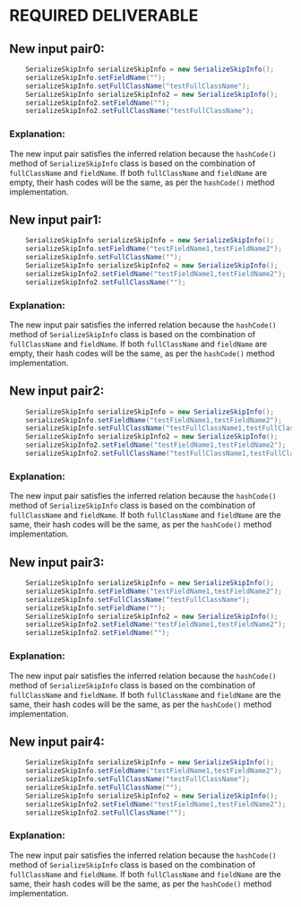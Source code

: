 # REQUIRED DELIVERABLE
## New input pair0:
```java
    SerializeSkipInfo serializeSkipInfo = new SerializeSkipInfo();
    serializeSkipInfo.setFieldName("");
    serializeSkipInfo.setFullClassName("testFullClassName");
    SerializeSkipInfo serializeSkipInfo2 = new SerializeSkipInfo();
    serializeSkipInfo2.setFieldName("");
    serializeSkipInfo2.setFullClassName("testFullClassName");
```
### Explanation:
The new input pair satisfies the inferred relation because the `hashCode()` method of `SerializeSkipInfo` class is based on the combination of `fullClassName` and `fieldName`. If both `fullClassName` and `fieldName` are empty, their hash codes will be the same, as per the `hashCode()` method implementation.

## New input pair1:
```java
    SerializeSkipInfo serializeSkipInfo = new SerializeSkipInfo();
    serializeSkipInfo.setFieldName("testFieldName1,testFieldName2");
    serializeSkipInfo.setFullClassName("");
    SerializeSkipInfo serializeSkipInfo2 = new SerializeSkipInfo();
    serializeSkipInfo2.setFieldName("testFieldName1,testFieldName2");
    serializeSkipInfo2.setFullClassName("");
```
### Explanation:
The new input pair satisfies the inferred relation because the `hashCode()` method of `SerializeSkipInfo` class is based on the combination of `fullClassName` and `fieldName`. If both `fullClassName` and `fieldName` are empty, their hash codes will be the same, as per the `hashCode()` method implementation.

## New input pair2:
```java
    SerializeSkipInfo serializeSkipInfo = new SerializeSkipInfo();
    serializeSkipInfo.setFieldName("testFieldName1,testFieldName2");
    serializeSkipInfo.setFullClassName("testFullClassName1,testFullClassName2");
    SerializeSkipInfo serializeSkipInfo2 = new SerializeSkipInfo();
    serializeSkipInfo2.setFieldName("testFieldName1,testFieldName2");
    serializeSkipInfo2.setFullClassName("testFullClassName1,testFullClassName2");
```
### Explanation:
The new input pair satisfies the inferred relation because the `hashCode()` method of `SerializeSkipInfo` class is based on the combination of `fullClassName` and `fieldName`. If both `fullClassName` and `fieldName` are the same, their hash codes will be the same, as per the `hashCode()` method implementation.

## New input pair3:
```java
    SerializeSkipInfo serializeSkipInfo = new SerializeSkipInfo();
    serializeSkipInfo.setFieldName("testFieldName1,testFieldName2");
    serializeSkipInfo.setFullClassName("testFullClassName");
    serializeSkipInfo.setFieldName("");
    SerializeSkipInfo serializeSkipInfo2 = new SerializeSkipInfo();
    serializeSkipInfo2.setFieldName("testFieldName1,testFieldName2");
    serializeSkipInfo2.setFieldName("");
```
### Explanation:
The new input pair satisfies the inferred relation because the `hashCode()` method of `SerializeSkipInfo` class is based on the combination of `fullClassName` and `fieldName`. If both `fullClassName` and `fieldName` are the same, their hash codes will be the same, as per the `hashCode()` method implementation.

## New input pair4:
```java
    SerializeSkipInfo serializeSkipInfo = new SerializeSkipInfo();
    serializeSkipInfo.setFieldName("testFieldName1,testFieldName2");
    serializeSkipInfo.setFullClassName("testFullClassName");
    serializeSkipInfo.setFullClassName("");
    SerializeSkipInfo serializeSkipInfo2 = new SerializeSkipInfo();
    serializeSkipInfo2.setFieldName("testFieldName1,testFieldName2");
    serializeSkipInfo2.setFullClassName("");
```
### Explanation:
The new input pair satisfies the inferred relation because the `hashCode()` method of `SerializeSkipInfo` class is based on the combination of `fullClassName` and `fieldName`. If both `fullClassName` and `fieldName` are the same, their hash codes will be the same, as per the `hashCode()` method implementation.
